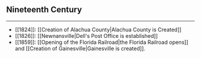## Nineteenth Century
---
- [[1824]]: [[Creation of Alachua County|Alachua County is Created]]
- [[1826]]: [[Newnansville|Dell's Post Office is established]]
- [[1859]]: [[Opening of the Florida Railroad|the Florida Railroad opens]] and [[Creation of Gainesville|Gainesville is created]]. 